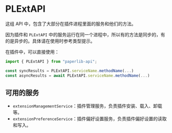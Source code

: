 # PLExtAPI

这组 API 中，包含了大部分在插件进程里面的服务和他们的方法。

因为插件和 `PLExtAPI` 中的服务运行在同一个进程中，所以有的方法是同步的，有的是异步的。具体请在使用时参考类型提示。

在插件中，可以直接使用：

```typescript
import { PLExtAPI } from "paperlib-api";

const syncResults = PLExtAPI.serviceName.methodName(...)
const asyncResults = await PLExtAPI.serviceName.methodName(...)
```

## 可用的服务

- `extensionManagementService`：插件管理服务，负责插件安装、载入、卸载等。
- `extensionPreferenceService`：插件偏好设置服务，负责插件偏好设置的读取和写入。